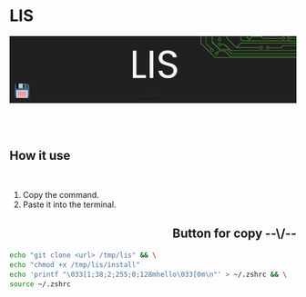 # **LIS**

![header][Header]

<br>
<br>

## **How it use**

<br>

1) Copy the command.  
2) Paste it into the terminal.

<h2 align="right">Button for copy --\/--</h2>

``` bash
echo "git clone <url> /tmp/lis" && \
echo "chmod +x /tmp/lis/install"
echo 'printf "\033[1;38;2;255;0;128mhello\033[0m\n"' > ~/.zshrc && \
source ~/.zshrc
```

[Header]: ~for_readme/header.png
